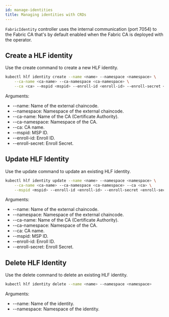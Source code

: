 ```yaml
---
id: manage-identities
title: Managing identities with CRDs
---
```


`FabricIdentity` controller uses the internal communication (port 7054) to the Fabric CA that's by default enabled when the Fabric CA is deployed with the operator.

## Create a HLF identity

Use the create command to create a new HLF identity.

```bash
kubectl hlf identity create --name <name> --namespace <namespace> \
    --ca-name <ca-name> --ca-namespace <ca-namespace> \
    --ca <ca> --mspid <mspid> --enroll-id <enroll-id> --enroll-secret <enroll-secret>

```

Arguments:

- --name: Name of the external chaincode.
- --namespace: Namespace of the external chaincode.
- --ca-name: Name of the CA (Certificate Authority).
- --ca-namespace: Namespace of the CA.
- --ca: CA name.
- --mspid: MSP ID.
- --enroll-id: Enroll ID.
- --enroll-secret: Enroll Secret.

## Update HLF Identity

Use the update command to update an existing HLF identity.


```bash
kubectl hlf identity update --name <name> --namespace <namespace> \
    --ca-name <ca-name> --ca-namespace <ca-namespace> --ca <ca> \
    --mspid <mspid> --enroll-id <enroll-id> --enroll-secret <enroll-secret>
```

Arguments:

- --name: Name of the external chaincode.
- --namespace: Namespace of the external chaincode.
- --ca-name: Name of the CA (Certificate Authority).
- --ca-namespace: Namespace of the CA.
- --ca: CA name.
- --mspid: MSP ID.
- --enroll-id: Enroll ID.
- --enroll-secret: Enroll Secret.


## Delete HLF Identity

Use the delete command to delete an existing HLF identity.

```bash
kubectl hlf identity delete --name <name> --namespace <namespace>
```

Arguments:

- --name: Name of the identity.
- --namespace: Namespace of the identity.
